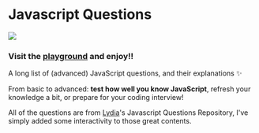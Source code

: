 # Javascript Questions

  <img  src="https://repository-images.githubusercontent.com/191529732/60b55880-bd67-11ea-9b27-34ffd8496e21">

### Visit the [playground](https://javascript-questions-doc.vercel.app/questions) and enjoy!!

A long list of (advanced) JavaScript questions, and their explanations
✨

From basic to advanced: **test how well you know JavaScript**, refresh your knowledge a bit, or prepare for your coding interview!

All of the questions are from [Lydia](https://github.com/lydiahallie)'s Javascript Questions Repository, I've simply added some interactivity to those great contents.
